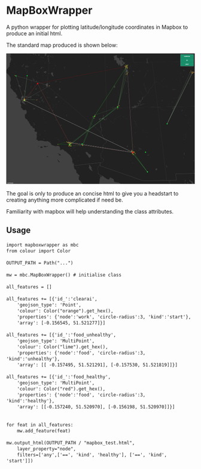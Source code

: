 # MapBoxWrapper
A python wrapper for plotting latitude/longitude coordinates in Mapbox to produce an initial html.

The standard map produced is shown below: 

![mapbox example](images/mapbox_example.png)

The goal is only to produce an concise html to give you a headstart to creating anything more
complicated if need be.

Familiarity with mapbox will help understanding the class attributes.

## Usage

```python2html
import mapboxwrapper as mbc
from colour import Color

OUTPUT_PATH = Path("...")

mw = mbc.MapBoxWrapper() # initialise class

all_features = []

all_features += [{'id_':'clearai',
    'geojson_type': 'Point',
    'colour': Color("orange").get_hex(),
    'properties': {'node':'work', 'circle-radius':3, 'kind':'start'},
    'array': [-0.156545, 51.521277]}]
    
all_features += [{'id_':'food_unhealthy',
    'geojson_type': 'MultiPoint',
    'colour': Color("lime").get_hex(),
    'properties': {'node':'food', 'circle-radius':3, 'kind':'unhealthy'},
    'array': [[ -0.157495, 51.521291], [-0.157530, 51.521819]]}]
    
all_features += [{'id_':'food_healthy',
    'geojson_type': 'MultiPoint',
    'colour': Color("red").get_hex(),
    'properties': {'node':'food', 'circle-radius':3, 'kind':'healthy'},
    'array': [[-0.157240, 51.520970], [-0.156198, 51.520970]]}]


for feat in all_features:
    mw.add_feature(feat)

mw.output_html(OUTPUT_PATH / "mapbox_test.html",
    layer_property="node",
    filters=['any',['==', 'kind', 'healthy'], ['==', 'kind', 'start']])
```